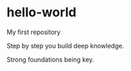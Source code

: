 # hello-world
My first repository

Step by step you build deep knowledge.

Strong foundations being key.
